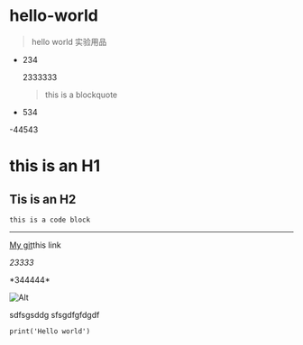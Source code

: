 # hello-world

>hello world
>实验用品

- 234
 
    2333333
    >this is a blockquote
- 534

-44543

this is an H1
=============

Tis is an H2
------------

    this is a code block
    
**********

[My git](https://github.com/404fan404 "my github")this link

*23333*

\*344444\*

![Alt](https://www.baidu.com/img/bd_logo1.png "hehe")

sdfsgsddg
sfsgdfgfdgdf

```print('Hello world')```
